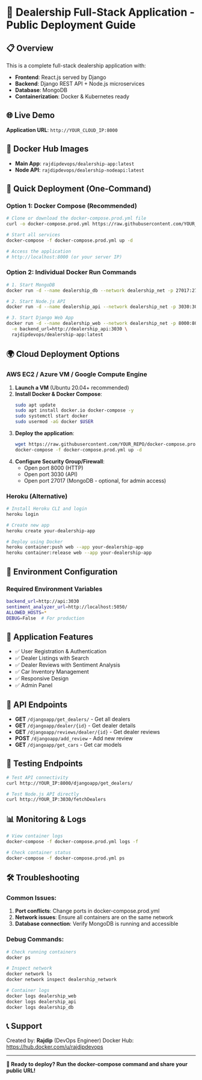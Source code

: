 # 🚀 Dealership Full-Stack Application - Public Deployment Guide

## 📋 Overview
This is a complete full-stack dealership application with:
- **Frontend**: React.js served by Django
- **Backend**: Django REST API + Node.js microservices  
- **Database**: MongoDB
- **Containerization**: Docker & Kubernetes ready

## 🌐 Live Demo
**Application URL**: `http://YOUR_CLOUD_IP:8000`

## 🐳 Docker Hub Images
- **Main App**: `rajdipdevops/dealership-app:latest`
- **Node API**: `rajdipdevops/dealership-nodeapi:latest`

## 🚀 Quick Deployment (One-Command)

### Option 1: Docker Compose (Recommended)
```bash
# Clone or download the docker-compose.prod.yml file
curl -o docker-compose.prod.yml https://raw.githubusercontent.com/YOUR_REPO/docker-compose.prod.yml

# Start all services
docker-compose -f docker-compose.prod.yml up -d

# Access the application
# http://localhost:8000 (or your server IP)
```

### Option 2: Individual Docker Run Commands
```bash
# 1. Start MongoDB
docker run -d --name dealership_db --network dealership_net -p 27017:27017 mongo:latest

# 2. Start Node.js API
docker run -d --name dealership_api --network dealership_net -p 3030:3030 rajdipdevops/dealership-nodeapi:latest

# 3. Start Django Web App
docker run -d --name dealership_web --network dealership_net -p 8000:8000 \
  -e backend_url=http://dealership_api:3030 \
  rajdipdevops/dealership-app:latest
```

## 🌍 Cloud Deployment Options

### AWS EC2 / Azure VM / Google Compute Engine
1. **Launch a VM** (Ubuntu 20.04+ recommended)
2. **Install Docker & Docker Compose**:
   ```bash
   sudo apt update
   sudo apt install docker.io docker-compose -y
   sudo systemctl start docker
   sudo usermod -aG docker $USER
   ```
3. **Deploy the application**:
   ```bash
   wget https://raw.githubusercontent.com/YOUR_REPO/docker-compose.prod.yml
   docker-compose -f docker-compose.prod.yml up -d
   ```
4. **Configure Security Group/Firewall**:
   - Open port 8000 (HTTP)
   - Open port 3030 (API)
   - Open port 27017 (MongoDB - optional, for admin access)

### Heroku (Alternative)
```bash
# Install Heroku CLI and login
heroku login

# Create new app
heroku create your-dealership-app

# Deploy using Docker
heroku container:push web --app your-dealership-app
heroku container:release web --app your-dealership-app
```

## 🔧 Environment Configuration

### Required Environment Variables
```bash
backend_url=http://api:3030
sentiment_analyzer_url=http://localhost:5050/
ALLOWED_HOSTS=*
DEBUG=False  # For production
```

## 📱 Application Features
- ✅ User Registration & Authentication
- ✅ Dealer Listings with Search
- ✅ Dealer Reviews with Sentiment Analysis
- ✅ Car Inventory Management
- ✅ Responsive Design
- ✅ Admin Panel

## 🔗 API Endpoints
- **GET** `/djangoapp/get_dealers/` - Get all dealers
- **GET** `/djangoapp/dealer/{id}` - Get dealer details
- **GET** `/djangoapp/reviews/dealer/{id}` - Get dealer reviews
- **POST** `/djangoapp/add_review` - Add new review
- **GET** `/djangoapp/get_cars` - Get car models

## 🧪 Testing Endpoints
```bash
# Test API connectivity
curl http://YOUR_IP:8000/djangoapp/get_dealers/

# Test Node.js API directly
curl http://YOUR_IP:3030/fetchDealers
```

## 📊 Monitoring & Logs
```bash
# View container logs
docker-compose -f docker-compose.prod.yml logs -f

# Check container status
docker-compose -f docker-compose.prod.yml ps
```

## 🛠️ Troubleshooting

### Common Issues:
1. **Port conflicts**: Change ports in docker-compose.prod.yml
2. **Network issues**: Ensure all containers are on the same network
3. **Database connection**: Verify MongoDB is running and accessible

### Debug Commands:
```bash
# Check running containers
docker ps

# Inspect network
docker network ls
docker network inspect dealership_network

# Container logs
docker logs dealership_web
docker logs dealership_api
docker logs dealership_db
```

## 📞 Support
Created by: **Rajdip** (DevOps Engineer)
Docker Hub: https://hub.docker.com/u/rajdipdevops

---
**🎉 Ready to deploy? Run the docker-compose command and share your public URL!** 